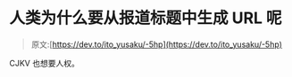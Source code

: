 # 人类为什么要从报道标题中生成 URL 呢

> 原文:[https://dev.to/ito_yusaku/-5hp](https://dev.to/ito_yusaku/-5hp)

CJKV 也想要人权。